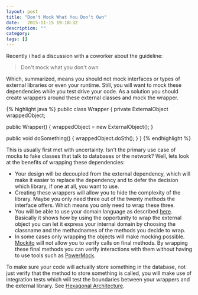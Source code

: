 ```yaml
---
layout: post
title: "Don't Mock What You Don't Own"
date:   2015-11-15 19:18:32
description: ""
category:
tags: []
---
```


Recently i had a discussion with a coworker about the guideline:

> Don't mock what you don't own

Which, summarized, means you should not mock interfaces or types of external libraries or even your runtime. Still, you will want to mock these dependencies while you test drive your code. As a solution you should create wrappers around these external classes and mock the wrapper.

{% highlight java %}
public class Wrapper {
  private ExternalObject wrappedObject;

  public Wrapper() {
    wrappedObject = new ExternalObject();
  }

  public void doSomething() {
    wrappedObject.doSth();
  }
}
{% endhighlight %}

This is usually first met with uncertainty. Isn't the primary use case of mocks to fake classes that talk to databases or the network? Well, lets look at the benefits of wrapping these dependencies:

* Your design will be decoupled from the external dependency, which will make it easier to replace the dependency and to defer the decision which library, if one at all, you want to use.
* Creating these wrappers will allow you to hide the complexity of the library. Maybe you only need three out of the twenty methods the interface offers. Which means you only need to wrap these three.
* You will be able to use your domain language as described [here](http://blog.8thlight.com/eric-smith/2011/10/27/thats-not-yours.html). Basically it shows how by using the opportunity to wrap the external object you can let it express your internal domain by choosing the classname and the methodnames of the methods you decide to wrap.
* In some cases only wrapping the objects will make mocking possible. [Mockito](http://mockito.org/) will not allow you to verify calls on final methods. By wrapping these final methods you can verify interactions with them without having to use tools such as [PowerMock](https://github.com/jayway/powermock).

To make sure your code will actually store something in the database, not just verify that the method to store something is called, you will make use of integration tests which will test the boundaries between your wrappers and the external library. See [Hexagonal Architecture](http://alistair.cockburn.us/Hexagonal+architecture).
